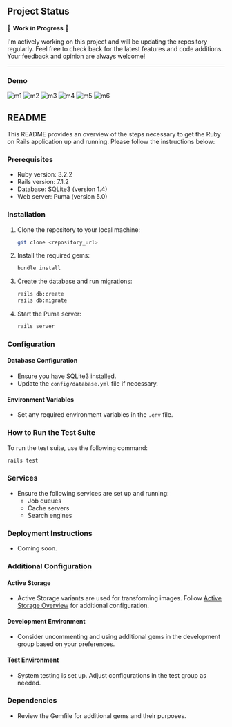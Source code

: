 ## Project Status

🚧 **Work in Progress** 🚧

I'm actively working on this project and will be updating the repository regularly. Feel free to check back for the latest features and code additions. Your feedback and opinion are always welcome!

---

### Demo

![m1](https://github.com/samojeyinka/MultiB-Online-publishing-platform/assets/131479901/d1039df7-5b5b-4fe0-95ef-c066af11e715)
![m2](https://github.com/samojeyinka/MultiB-Online-publishing-platform/assets/131479901/a786e63f-839b-47d1-91ae-12cc5b632c0a)
![m3](https://github.com/samojeyinka/MultiB-Online-publishing-platform/assets/131479901/84c673da-6e7b-44eb-ad71-a73c68520e8c)
![m4](https://github.com/samojeyinka/MultiB-Online-publishing-platform/assets/131479901/a4b5743f-6c6b-492b-9945-0ca255aa10b2)
![m5](https://github.com/samojeyinka/MultiB-Online-publishing-platform/assets/131479901/4ec51b45-bb97-4a88-8ae4-39d74723769b)
![m6](https://github.com/samojeyinka/MultiB-Online-publishing-platform/assets/131479901/d10b99ca-775e-43d6-a9bd-3e30298edba2)




## README

This README provides an overview of the steps necessary to get the Ruby on Rails application up and running. Please follow the instructions below:

### Prerequisites

- Ruby version: 3.2.2
- Rails version: 7.1.2
- Database: SQLite3 (version 1.4)
- Web server: Puma (version 5.0)

### Installation

1. Clone the repository to your local machine:

    ```bash
    git clone <repository_url>
    ```

2. Install the required gems:

    ```bash
    bundle install
    ```

3. Create the database and run migrations:

    ```bash
    rails db:create
    rails db:migrate
    ```

4. Start the Puma server:

    ```bash
    rails server
    ```

### Configuration

#### Database Configuration

- Ensure you have SQLite3 installed.
- Update the `config/database.yml` file if necessary.

#### Environment Variables

- Set any required environment variables in the `.env` file.

### How to Run the Test Suite

To run the test suite, use the following command:

```bash
rails test
```

### Services

- Ensure the following services are set up and running:
  - Job queues
  - Cache servers
  - Search engines

### Deployment Instructions

- Coming soon.

### Additional Configuration

#### Active Storage

- Active Storage variants are used for transforming images. Follow [Active Storage Overview](https://guides.rubyonrails.org/active_storage_overview.html#transforming-images) for additional configuration.

#### Development Environment

- Consider uncommenting and using additional gems in the development group based on your preferences.

#### Test Environment

- System testing is set up. Adjust configurations in the test group as needed.

### Dependencies

- Review the Gemfile for additional gems and their purposes.
